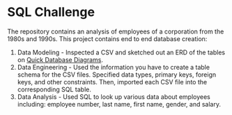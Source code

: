 # SQL Challenge

The repository contains an analysis of employees of a corporation from the 1980s and 1990s. This project contains end to end database creation: 
  1. Data Modeling
    - Inspected a CSV and sketched out an ERD of the tables on [Quick Database Diagrams](http://www.quickdatabasediagrams.com).
  2. Data Engineering
    - Used the information you have to create a table schema for the CSV files. Specified data types, primary keys, foreign keys, and other constraints. Then, imported each CSV file into the corresponding SQL table.
  3. Data Analysis
    - Used SQL to look up various data about employees including: employee number, last name, first name, gender, and salary.
